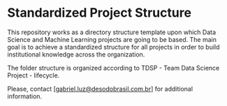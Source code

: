 # Standardized Project Structure

This repository works as a directory structure template upon which Data Science and Machine Learning projects are going to be based. The main goal is to achieve a standardized structure for all projects in order to build institutional knowledge across the organization.

The folder structure is organized according to TDSP - Team Data Science Project - lifecycle.

Please, contact [gabriel.luz@desodobrasil.com.br] for additional information.